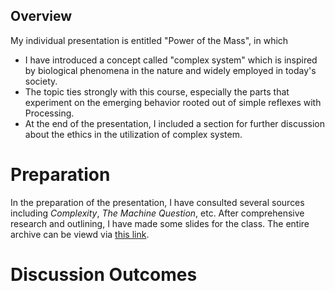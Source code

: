 ## Overview

My individual presentation is entitled "Power of the Mass", in which

- I have introduced a concept called "complex system" which is inspired by biological phenomena in the nature and widely employed in today's society.
- The topic ties strongly with this course, especially the parts that experiment on the emerging behavior rooted out of simple reflexes with Processing.
- At the end of the presentation, I included a section for further discussion about the ethics in the utilization of complex system.

# Preparation
In the preparation of the presentation, I have consulted several sources including *Complexity*, *The Machine Question*, etc. After comprehensive research and outlining, I have made some slides for the class. The entire archive can be viewd via [this link](https://github.com/yiyangthesame/RobotaPsyche/tree/main/Feb%209%20-%20Individual%20Presentation).

# Discussion Outcomes
